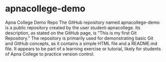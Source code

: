 # apnacollege-demo
Apna College Demo Repo
The GitHub repository named apnacollege-demo is a public repository created by the user student-apnacollege. Its description, as stated on the GitHub page, is "This is my first Git Repository." The repository is primarily used for demonstrating basic Git and GitHub concepts, as it contains a simple HTML file and a README.md file. It appears to be part of a learning exercise or tutorial, likely for students of Apna College to practice version control.
